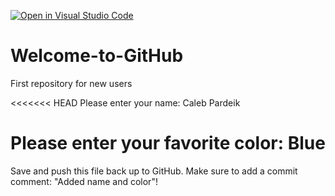[![Open in Visual Studio Code](https://classroom.github.com/assets/open-in-vscode-f059dc9a6f8d3a56e377f745f24479a46679e63a5d9fe6f495e02850cd0d8118.svg)](https://classroom.github.com/online_ide?assignment_repo_id=6786844&assignment_repo_type=AssignmentRepo)
# Welcome-to-GitHub
First repository for new users

<<<<<<< HEAD
Please enter your name:  Caleb Pardeik

Please enter your favorite color:  Blue
=======

Save and push this file back up to GitHub. 
Make sure to add a commit comment: "Added name and color"!

  